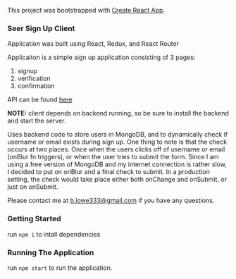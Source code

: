 This project was bootstrapped with [Create React App](https://github.com/facebook/create-react-app).

### Seer Sign Up Client

Application was built using React, Redux, and React Router

Applicaiton is a simple sign up application consisting of 3 pages: 
1) signup
2) verification
3) confirmation


API can be found [here](https://github.com/bsl333/seer-sign-up-api)

**NOTE:** client depends on backend running, so be sure to install the backend and start the server. 

Uses backend code to store users in MongoDB, and to dynamically check if username or email exists during sign up. One thing to note is that the check occurs at two places. Once when the users clicks off of username or email (onBlur fn triggers), or when the user tries to submit the form. Since I am using a free version of MongoDB and my internet connection is rather slow, I decided to put on onBlur and a final check to submit. In a production setting, the check would take place either both onChange and onSubmit, or just on onSubmit. 

Please contact me at b.lowe333@gmail.com if you have any questions. 

### Getting Started

run `npm i` to intall dependencies

### Running The Application

run `npm start` to run the application. 
